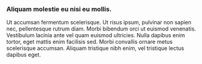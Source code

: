 ### Aliquam molestie eu nisi eu mollis.

Ut accumsan fermentum scelerisque. Ut risus ipsum, pulvinar non sapien nec, pellentesque rutrum diam. Morbi bibendum orci ut euismod venenatis. Vestibulum lacinia ante vel quam euismod ultricies. Nulla dapibus enim tortor, eget mattis enim facilisis sed. Morbi convallis ornare metus scelerisque accumsan. Aliquam tristique nibh enim, vel tristique lectus dapibus eget.
